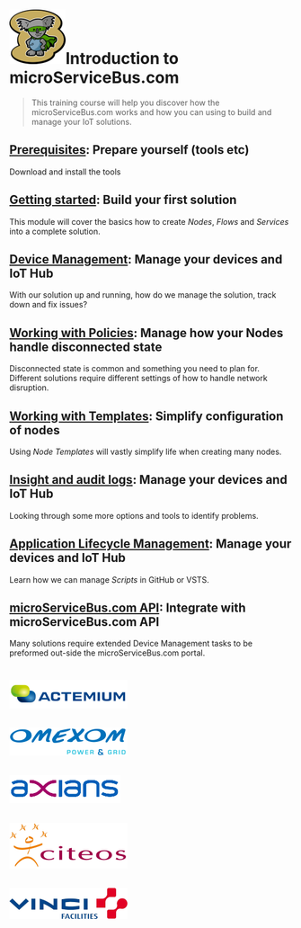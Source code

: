 # <img src="./img/msb-logo-big.png" alt="Node.js" />Introduction to microServiceBus.com
> This training course will help you discover how the microServiceBus.com works and how you can using to build and manage your IoT solutions.

## [Prerequisites](./Prerequisites.md): Prepare yourself (tools etc)
Download and install the tools

## [Getting started](./GettingStarted.md): Build your first solution
This module will cover the basics how to create *Nodes*, *Flows* and *Services* into a complete solution.

## [Device Management](./ManageYourDevices.md): Manage your devices and IoT Hub
With our solution up and running, how do we manage the solution, track down and fix issues?

## [Working with Policies](./WorkingWithpolicies.md): Manage how your Nodes handle disconnected state
Disconnected state is common and something you need to plan for. Different solutions require different settings of how to handle network disruption.

## [Working with Templates](./WorkingWithTemplates.md): Simplify configuration of nodes
Using *Node Templates* will vastly simplify life when creating many nodes.


## [Insight and audit logs](./InsightAndAutitLogs.md): Manage your devices and IoT Hub
Looking through some more options and tools to identify problems.

## [Application Lifecycle Management](./ApplicationLifecycleManagement.md): Manage your devices and IoT Hub
Learn how we can manage *Scripts* in GitHub or VSTS.

## [microServiceBus.com API](./IntegratingWithMicroServiceBus.md): Integrate with microServiceBus.com API 
Many solutions require extended Device Management tasks to be preformed out-side the microServiceBus.com portal.

#
## <img src="./img/actemium-logo.png" alt="Node.js" />
## <img src="./img/omexom-logo.png" alt="Node.js" />
## <img src="./img/axians-logo.png" alt="Node.js" />
## <img src="./img/citeos-logo.png" alt="Node.js" />
## <img src="./img/vinci-facilities-logo.png" alt="Node.js" />
#
